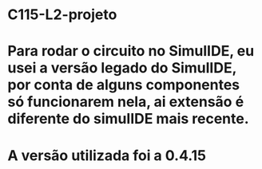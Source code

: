 # C115-L2-projeto

# Para rodar o circuito no SimulIDE, eu usei a versão legado do SimulIDE, por conta de alguns componentes só funcionarem nela, ai extensão é diferente do simulIDE mais recente.

# A versão utilizada foi a 0.4.15
